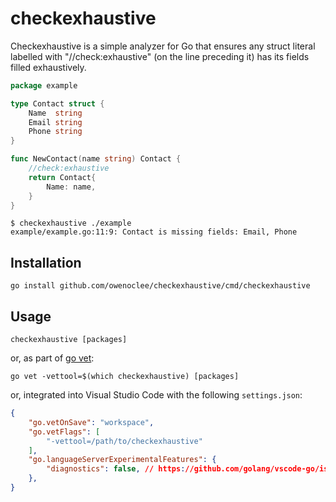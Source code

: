 # checkexhaustive

Checkexhaustive is a simple analyzer for Go that ensures any struct literal
labelled with "//check:exhaustive" (on the line preceding it) has its fields
filled exhaustively.

```go
package example

type Contact struct {
	Name  string
	Email string
	Phone string
}

func NewContact(name string) Contact {
	//check:exhaustive
	return Contact{
		Name: name,
	}
}
```

```
$ checkexhaustive ./example
example/example.go:11:9: Contact is missing fields: Email, Phone
```

## Installation

```
go install github.com/owenoclee/checkexhaustive/cmd/checkexhaustive
```

## Usage

```
checkexhaustive [packages]
```

or, as part of [go vet](https://pkg.go.dev/cmd/vet):

```
go vet -vettool=$(which checkexhaustive) [packages]
```

or, integrated into Visual Studio Code with the following `settings.json`:

```json
{
	"go.vetOnSave": "workspace",
	"go.vetFlags": [
	    "-vettool=/path/to/checkexhaustive"
	],
	"go.languageServerExperimentalFeatures": {
	    "diagnostics": false, // https://github.com/golang/vscode-go/issues/1109
	},
}
```
